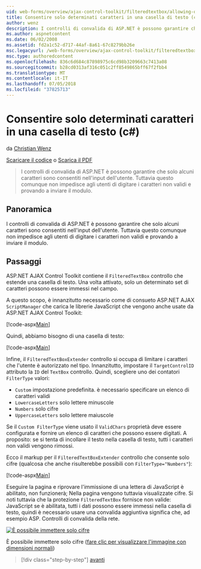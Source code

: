 ```yaml
---
uid: web-forms/overview/ajax-control-toolkit/filteredtextbox/allowing-only-certain-characters-in-a-text-box-cs
title: Consentire solo determinati caratteri in una casella di testo (c#) | Microsoft Docs
author: wenz
description: I controlli di convalida di ASP.NET è possono garantire che solo alcuni caratteri sono consentiti nell'input dell'utente. Questo comunque non impedisce tuttavia agli utenti dalla digitazione non è validi...
ms.author: aspnetcontent
ms.date: 06/02/2008
ms.assetid: fd2a1c52-d717-44af-8a61-67c8279bb26e
msc.legacyurl: /web-forms/overview/ajax-control-toolkit/filteredtextbox/allowing-only-certain-characters-in-a-text-box-cs
msc.type: authoredcontent
ms.openlocfilehash: 836c6d684c87898975c6cd98b3209663c7413a08
ms.sourcegitcommit: b28cd0313af316c051c2ff8549865bff67f2fbb4
ms.translationtype: MT
ms.contentlocale: it-IT
ms.lasthandoff: 07/05/2018
ms.locfileid: "37825713"
---
```

<a name="allowing-only-certain-characters-in-a-text-box-c"></a>Consentire solo determinati caratteri in una casella di testo (c#)
====================
da [Christian Wenz](https://github.com/wenz)

[Scaricare il codice](http://download.microsoft.com/download/4/c/2/4c2def7a-0d23-4055-91f9-1f18504167d7/FilteredTextBox0.cs.zip) o [Scarica il PDF](http://download.microsoft.com/download/b/6/a/b6ae89ee-df69-4c87-9bfb-ad1eb2b23373/filteredtextbox0CS.pdf)

> I controlli di convalida di ASP.NET è possono garantire che solo alcuni caratteri sono consentiti nell'input dell'utente. Tuttavia questo comunque non impedisce agli utenti di digitare i caratteri non validi e provando a inviare il modulo.


## <a name="overview"></a>Panoramica

I controlli di convalida di ASP.NET è possono garantire che solo alcuni caratteri sono consentiti nell'input dell'utente. Tuttavia questo comunque non impedisce agli utenti di digitare i caratteri non validi e provando a inviare il modulo.

## <a name="steps"></a>Passaggi

ASP.NET AJAX Control Toolkit contiene il `FilteredTextBox` controllo che estende una casella di testo. Una volta attivato, solo un determinato set di caratteri possono essere immessi nel campo.

A questo scopo, è innanzitutto necessario come di consueto ASP.NET AJAX `ScriptManager` che carica le librerie JavaScript che vengono anche usate da ASP.NET AJAX Control Toolkit:

[!code-aspx[Main](allowing-only-certain-characters-in-a-text-box-cs/samples/sample1.aspx)]

Quindi, abbiamo bisogno di una casella di testo:

[!code-aspx[Main](allowing-only-certain-characters-in-a-text-box-cs/samples/sample2.aspx)]

Infine, il `FilteredTextBoxExtender` controllo si occupa di limitare i caratteri che l'utente è autorizzato nel tipo. Innanzitutto, impostare il `TargetControlID` attributo la `ID` del `TextBox` controllo. Quindi, scegliere uno dei contatori `FilterType` valori:

- `Custom` impostazione predefinita. è necessario specificare un elenco di caratteri validi
- `LowercaseLetters` solo lettere minuscole
- `Numbers` solo cifre
- `UppercaseLetters` solo lettere maiuscole

Se il `Custom FilterType` viene usato il `ValidChars` proprietà deve essere configurata e fornire un elenco di caratteri che possono essere digitati. A proposito: se si tenta di incollare il testo nella casella di testo, tutti i caratteri non validi vengono rimossi.

Ecco il markup per il `FilteredTextBoxExtender` controllo che consente solo cifre (qualcosa che anche risulterebbe possibili con `FilterType="Numbers"`):

[!code-aspx[Main](allowing-only-certain-characters-in-a-text-box-cs/samples/sample3.aspx)]

Eseguire la pagina e riprovare l'immissione di una lettera di JavaScript è abilitato, non funzionerà; Nella pagina vengono tuttavia visualizzate cifre. Si noti tuttavia che la protezione `FilteredTextBox` fornisce non valide: JavaScript se è abilitata, tutti i dati possono essere immessi nella casella di testo, quindi è necessario usare una convalida aggiuntiva significa che, ad esempio ASP. Controlli di convalida della rete.


[![È possibile immettere solo cifre](allowing-only-certain-characters-in-a-text-box-cs/_static/image2.png)](allowing-only-certain-characters-in-a-text-box-cs/_static/image1.png)

È possibile immettere solo cifre ([fare clic per visualizzare l'immagine con dimensioni normali](allowing-only-certain-characters-in-a-text-box-cs/_static/image3.png))

> [!div class="step-by-step"]
> [avanti](allowing-only-certain-characters-in-a-text-box-vb.md)
